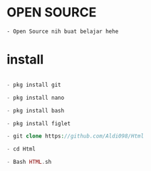 # OPEN SOURCE
```
- Open Source nih buat belajar hehe

```

# install
```php

- pkg install git

- pkg install nano

- pkg install bash

- pkg install figlet

- git clone https://github.com/Aldi098/Html

- cd Html

- Bash HTML.sh

```
